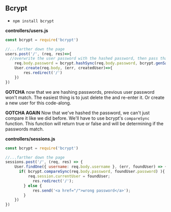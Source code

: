 ## Bcrypt

- `npm install bcrypt`

**controllers/users.js**

```js
const bcrypt = require('bcrypt')

//...farther down the page
users.post('/', (req, res)=>{
  //overwrite the user password with the hashed password, then pass that in to our database
    req.body.password = bcrypt.hashSync(req.body.password, bcrypt.genSaltSync(10))
    User.create(req.body, (err, createdUser)=>{
        res.redirect('/')
    })
})
```

**GOTCHA** now that we are hashing passwords, previous user password won't match. The easiest thing is to just delete the and re-enter it. Or create a new user for this code-along.


**GOTCHA AGAIN** Now that we've hashed the password, we can't just compare it like we did before. We'll have to use bcrypt's `compareSync` function. This function will return true or false and will be determining if the passwords match.

**controllers/sessions.js**

```js
const bcrypt = require('bcrypt')

//...farther down the page
sessions.post('/', (req, res) => {
    User.findOne({ username: req.body.username }, (err, foundUser) => {
      if( bcrypt.compareSync(req.body.password, foundUser.password) ){
          req.session.currentUser = foundUser;
            res.redirect('/');
        } else {
            res.send('<a href="/">wrong password</a>');
        }
    })
})
```
